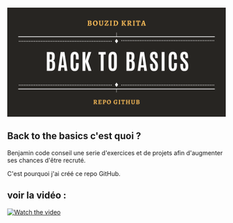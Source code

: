 
<p align="center"> 
  <img  alt="backtobasics" width="700pxpx" src="https://github.com/bouboudev/backtobasics/blob/master/BACKTOBASICS.png?raw=true" />
</p>




## Back to the basics c'est quoi ?

Benjamin code conseil une serie d'exercices et de projets afin d'augmenter ses chances d'être recruté.

C'est pourquoi j'ai créé ce repo GitHub.


## voir la vidéo :

[![Watch the video](https://img.youtube.com/vi/XJYRhQUjS6I/0.jpg)](https://www.youtube.com/watch?v=XJYRhQUjS6I)



